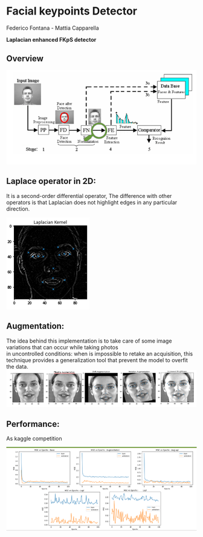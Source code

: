# Facial keypoints Detector

Federico Fontana - Mattia Capparella

**Laplacian  enhanced  FKpS detector**

## Overview

![](what.png)


## Laplace operator in 2D:
It  is a second-order  differential operator,
The difference with other operators is  that  Laplacian  does not highlight edges in any  particular  direction.

![](lapl.png)

## Augmentation:
The idea behind this implementation is to take care of some image variations that can occur while taking photos  
in uncontrolled conditions: when is impossible to retake an acquisition, this technique provides a generalization tool that prevent the model to overfit the data.
![](aug.png)

## Performance:
As kaggle competition

![](perf.png)
